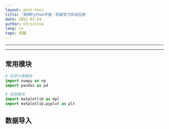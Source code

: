 ```yaml
---
layout: post-tocc
title: '简明Python手册：机器学习实战应用'
date: 2021-01-24
author: Christina
lang: cn
tags: 机器
---
```


---



------
## 常用模块

```python
# 科学计算模块
import numpy as np
import pandas as pd

# 绘图模块
import matplotlib as mpl
import matplotlib.pyplot as plt
```

## 数据导入
